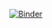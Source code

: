 [![Binder](https://mybinder.org/badge_logo.svg)](https://mybinder.org/v2/gh/jkingslake/subglacial-groundwater/add_requirements)
